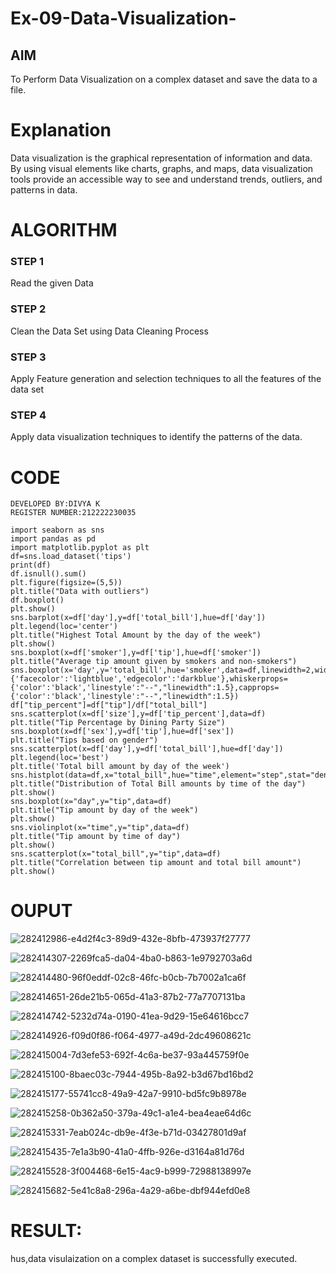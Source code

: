 # Ex-09-Data-Visualization-

## AIM
To Perform Data Visualization on a complex dataset and save the data to a file. 

# Explanation
Data visualization is the graphical representation of information and data. By using visual elements like charts, graphs, and maps, data visualization tools provide an accessible way to see and understand trends, outliers, and patterns in data.

# ALGORITHM
### STEP 1
Read the given Data
### STEP 2
Clean the Data Set using Data Cleaning Process
### STEP 3
Apply Feature generation and selection techniques to all the features of the data set
### STEP 4
Apply data visualization techniques to identify the patterns of the data.


# CODE
```
DEVELOPED BY:DIVYA K
REGISTER NUMBER:212222230035
```
```
import seaborn as sns
import pandas as pd
import matplotlib.pyplot as plt
df=sns.load_dataset('tips')
print(df)
df.isnull().sum()
plt.figure(figsize=(5,5))
plt.title("Data with outliers")
df.boxplot()
plt.show()
sns.barplot(x=df['day'],y=df['total_bill'],hue=df['day'])
plt.legend(loc='center')
plt.title("Highest Total Amount by the day of the week")
plt.show()
sns.boxplot(x=df['smoker'],y=df['tip'],hue=df['smoker'])
plt.title("Average tip amount given by smokers and non-smokers")
sns.boxplot(x='day',y='total_bill',hue='smoker',data=df,linewidth=2,width=0.6,boxprops={'facecolor':'lightblue','edgecolor':'darkblue'},whiskerprops={'color':'black','linestyle':"--","linewidth":1.5},capprops={'color':'black','linestyle':"--","linewidth":1.5})
df["tip_percent"]=df["tip"]/df["total_bill"]
sns.scatterplot(x=df['size'],y=df['tip_percent'],data=df)
plt.title("Tip Percentage by Dining Party Size")
sns.boxplot(x=df['sex'],y=df['tip'],hue=df['sex'])
plt.title("Tips based on gender")
sns.scatterplot(x=df['day'],y=df['total_bill'],hue=df['day'])
plt.legend(loc='best')
plt.title('Total bill amount by day of the week')
sns.histplot(data=df,x="total_bill",hue="time",element="step",stat="density")
plt.title("Distribution of Total Bill amounts by time of the day")
plt.show()
sns.boxplot(x="day",y="tip",data=df)
plt.title("Tip amount by day of the week")
plt.show()
sns.violinplot(x="time",y="tip",data=df)
plt.title("Tip amount by time of day")
plt.show()
sns.scatterplot(x="total_bill",y="tip",data=df)
plt.title("Correlation between tip amount and total bill amount")
plt.show()
```


# OUPUT
![282412986-e4d2f4c3-89d9-432e-8bfb-473937f27777](https://github.com/divyakumars/ODD2023-Datascience-Ex-09/assets/119393621/a3eebd36-3a3c-4626-974e-f17bb63952b6)




![282414307-2269fca5-da04-4ba0-b863-1e9792703a6d](https://github.com/divyakumars/ODD2023-Datascience-Ex-09/assets/119393621/1002dd2c-0629-461b-a146-b8d29398e26a)


![282414480-96f0eddf-02c8-46fc-b0cb-7b7002a1ca6f](https://github.com/divyakumars/ODD2023-Datascience-Ex-09/assets/119393621/62a488c4-6039-486e-83c2-63db18649534)


![282414651-26de21b5-065d-41a3-87b2-77a7707131ba](https://github.com/divyakumars/ODD2023-Datascience-Ex-09/assets/119393621/7cb1b5f2-7da5-4bdc-9a77-e8d5eb092889)



![282414742-5232d74a-0190-41ea-9d29-15e64616bcc7](https://github.com/divyakumars/ODD2023-Datascience-Ex-09/assets/119393621/4ec5c468-0ecb-4380-af26-3cbe6eeaa553)



![282414926-f09d0f86-f064-4977-a49d-2dc49608621c](https://github.com/divyakumars/ODD2023-Datascience-Ex-09/assets/119393621/efa9219f-45cb-4bc7-a2c0-77ec2f0584f1)



![282415004-7d3efe53-692f-4c6a-be37-93a445759f0e](https://github.com/divyakumars/ODD2023-Datascience-Ex-09/assets/119393621/4358ede8-bfa3-4ac2-9e64-dcca15cc0b76)





![282415100-8baec03c-7944-495b-8a92-b3d67bd16bd2](https://github.com/divyakumars/ODD2023-Datascience-Ex-09/assets/119393621/8c7668d1-b81e-498c-bc7d-908b5fe7448d)



![282415177-55741cc8-49a9-42a7-9910-bd5fc9b8978e](https://github.com/divyakumars/ODD2023-Datascience-Ex-09/assets/119393621/c3a21a4f-7389-45e4-a51a-67583bd5ce10)



![282415258-0b362a50-379a-49c1-a1e4-bea4eae64d6c](https://github.com/divyakumars/ODD2023-Datascience-Ex-09/assets/119393621/13403ab7-4873-4c5b-9c84-0c144731e117)




![282415331-7eab024c-db9e-4f3e-b71d-03427801d9af](https://github.com/divyakumars/ODD2023-Datascience-Ex-09/assets/119393621/1a705159-197d-406b-8c1d-b376a39871d6)



![282415435-7e1a3b90-41a0-4ffb-926e-d3164a81d76d](https://github.com/divyakumars/ODD2023-Datascience-Ex-09/assets/119393621/3f6d50d1-3403-4f0c-93f0-1d5c61bcc820)




![282415528-3f004468-6e15-4ac9-b999-72988138997e](https://github.com/divyakumars/ODD2023-Datascience-Ex-09/assets/119393621/f1b781a5-4938-4898-b127-df6a6eef9f71)



![282415682-5e41c8a8-296a-4a29-a6be-dbf944efd0e8](https://github.com/divyakumars/ODD2023-Datascience-Ex-09/assets/119393621/897a5923-b0ba-41dc-88a5-d8b6ed8288a2)
















# RESULT:
hus,data visulaization on a complex dataset is successfully executed.
